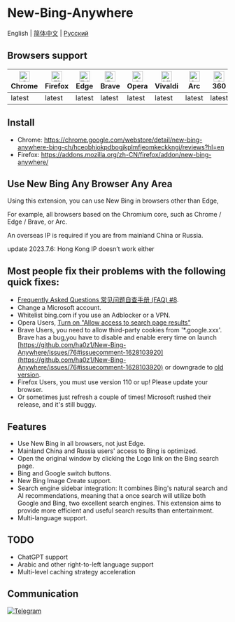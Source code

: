 # New-Bing-Anywhere

English | [简体中文](README.zh-CN.md) | [Русский](README.ru.md)

## Browsers support

| [<img src="https://raw.githubusercontent.com/alrra/browser-logos/main/src/chrome/chrome_48x48.png" alt="Chrome" width="24px" height="24px" />](https://chrome.google.com/webstore/detail/new-bing-anywhere-bing-ch/hceobhjokpdbogjkplmfjeomkeckkngi/reviews?hl=en)<br/>Chrome | [<img src="https://raw.githubusercontent.com/alrra/browser-logos/main/src/firefox/firefox_48x48.png" alt="Firefox" width="24px" height="24px" />](https://addons.mozilla.org/zh-CN/firefox/addon/new-bing-anywhere/)<br/>Firefox | [<img src="https://raw.githubusercontent.com/alrra/browser-logos/main/src/edge/edge_48x48.png" alt="Edge" width="24px" height="24px" />](https://chrome.google.com/webstore/detail/new-bing-anywhere-bing-ch/hceobhjokpdbogjkplmfjeomkeckkngi/reviews?hl=en)<br/>Edge | [<img src="https://raw.githubusercontent.com/alrra/browser-logos/main/src/brave/brave_48x48.png" alt="Brave" width="24px" height="24px" />](https://chrome.google.com/webstore/detail/new-bing-anywhere-bing-ch/hceobhjokpdbogjkplmfjeomkeckkngi/reviews?hl=en)<br/>Brave | [<img src="https://raw.githubusercontent.com/alrra/browser-logos/main/src/opera/opera_48x48.png" alt="Opera" width="24px" height="24px" />](https://chrome.google.com/webstore/detail/new-bing-anywhere-bing-ch/hceobhjokpdbogjkplmfjeomkeckkngi/reviews?hl=en)<br/>Opera | [<img src="https://raw.githubusercontent.com/alrra/browser-logos/main/src/vivaldi/vivaldi_48x48.png" alt="Vivaldi" width="24px" height="24px" />](https://chrome.google.com/webstore/detail/new-bing-anywhere-bing-ch/hceobhjokpdbogjkplmfjeomkeckkngi/reviews?hl=en)<br/>Vivaldi | [<img src="https://arc.net/favicon.png" alt="Arc" width="24px" height="24px" />](https://chrome.google.com/webstore/detail/new-bing-anywhere-bing-ch/hceobhjokpdbogjkplmfjeomkeckkngi/reviews?hl=en)<br/>Arc | [<img src="https://raw.githubusercontent.com/alrra/browser-logos/main/src/archive/360-secure/360-secure_48x48.png" alt="360 Secure" width="24px" height="24px" />](https://chrome.google.com/webstore/detail/new-bing-anywhere-bing-ch/hceobhjokpdbogjkplmfjeomkeckkngi/reviews?hl=en)<br/>360 |
| --- | --- | --- | --- | --- | --- | --- | --- |
| latest | latest | latest | latest | latest | latest | latest | latest |

## Install

- Chrome: <https://chrome.google.com/webstore/detail/new-bing-anywhere-bing-ch/hceobhjokpdbogjkplmfjeomkeckkngi/reviews?hl=en>
- Firefox: <https://addons.mozilla.org/zh-CN/firefox/addon/new-bing-anywhere/>

## Use New Bing Any Browser Any Area

Using this extension, you can use New Bing in browsers other than Edge,

For example, all browsers based on the Chromium core, such as Chrome / Edge / Brave, or Arc.

An overseas IP is required if you are from mainland China or Russia.

update 2023.7.6: Hong Kong IP doesn’t work either

## Most people fix their problems with the following quick fixes:

- [Frequently Asked Questions 常见问题自查手册 (FAQ) #8](https://github.com/ha0z1/New-Bing-Anywhere/issues/8).
- Change a Microsoft account.
- Whitelist bing.com if you use an Adblocker or a VPN.
- Opera Users, [Turn on "Allow access to search page results"](https://github.com/ha0z1/New-Bing-Anywhere/issues/58#issuecomment-1592207565)
- Brave Users, you need to allow third-party cookies from '\*.google.xxx'. Brave has a bug,you have to disable and enable erery time on launch [https://github.com/ha0z1/New-Bing-Anywhere/issues/76#issuecomment-1628103920](https://github.com/ha0z1/New-Bing-Anywhere/issues/76#issuecomment-1628103920) or downgrade to [old version](https://github.com/brave/brave-browser/releases/tag/v1.50.114).
- Firefox Users, you must use version 110 or up! Please update your browser.
- Or sometimes just refresh a couple of times! Microsoft rushed their release, and it's still buggy.

## Features

- Use New Bing in all browsers, not just Edge.
- Mainland China and Russia users' access to Bing is optimized.
- Open the original window by clicking the Logo link on the Bing search page.
- Bing and Google switch buttons.
- New Bing Image Create support.
- Search engine sidebar integration: It combines Bing's natural search and AI recommendations, meaning that a once search will utilize both Google and Bing, two excellent search engines. This extension aims to provide more efficient and useful search results than entertainment.
- Multi-language support.

## TODO

- ChatGPT support
- Arabic and other right-to-left language support
- Multi-level caching strategy acceleration

## Communication

[![Telegram](https://user-images.githubusercontent.com/4150641/229351983-a6a455e8-7b5e-4f58-bf80-1f4949ae8276.jpg 'Telegram')](https://t.me/new_bing_anywhere)
